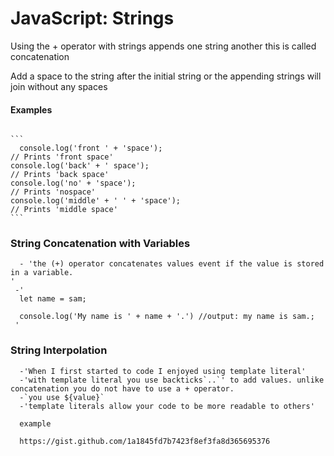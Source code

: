 # JavaScript: Strings

Using the + operator with strings appends one string another this is called concatenation

 Add a space to the string after the initial string or the appending strings will join without any spaces

#### Examples

<code>
```
  console.log('front ' + 'space'); 
// Prints 'front space'
console.log('back' + ' space'); 
// Prints 'back space'
console.log('no' + 'space'); 
// Prints 'nospace'
console.log('middle' + ' ' + 'space'); 
// Prints 'middle space'
```
</code>

### String Concatenation with Variables

```
  - 'the (+) operator concatenates values event if the value is stored in a variable.
'
 -'
  let name = sam;

  console.log('My name is ' + name + '.') //output: my name is sam.;
 '
```

### String Interpolation

```
  -'When I first started to code I enjoyed using template literal'
  -'with template literal you use backticks`..`' to add values. unlike concatenation you do not have to use a + operator.
  -`you use ${value}`
  -'template literals allow your code to be more readable to others'

  example

  https://gist.github.com/1a1845fd7b7423f8ef3fa8d365695376

```